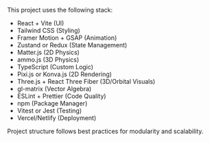 <!-- Use this file to provide workspace-specific custom instructions to Copilot. For more details, visit https://code.visualstudio.com/docs/copilot/copilot-customization#_use-a-githubcopilotinstructionsmd-file -->

This project uses the following stack:

- React + Vite (UI)
- Tailwind CSS (Styling)
- Framer Motion + GSAP (Animation)
- Zustand or Redux (State Management)
- Matter.js (2D Physics)
- ammo.js (3D Physics)
- TypeScript (Custom Logic)
- Pixi.js or Konva.js (2D Rendering)
- Three.js + React Three Fiber (3D/Orbital Visuals)
- gl-matrix (Vector Algebra)
- ESLint + Prettier (Code Quality)
- npm (Package Manager)
- Vitest or Jest (Testing)
- Vercel/Netlify (Deployment)

Project structure follows best practices for modularity and scalability.
